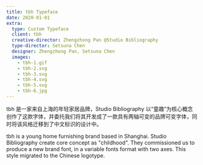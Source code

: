 ```yaml
---
title: tbh Typeface
date: 2020-01-01
extra:
  type: Custom Typeface
  client: tbh
  creative-director: Zhengzhong Pan @Studio Bibliography
  type-director: Setsuna Chen
  designer: Zhengzhong Pan, Setsuna Chen
  images:
    - tbh-1.gif
    - tbh-2.svg
    - tbh-3.svg
    - tbh-4.svg
    - tbh-5.svg
    - tbh-6.jpg
---
```


tbh 是一家来自上海的年轻家居品牌，Studio Bibliography 以“童趣”为核心概念创作了这款字体，并委托我们将其开发成了一款具有两轴可变的品牌可变字体，同时将该风格迁移到了中文标识的设计中。

tbh is a young home furnishing brand based in Shanghai. Studio Bibliography create core concept as "childhood". They commissioned us to produce a new brand font, in a variable fonts format with two axes. This style migrated to the Chinese logotype.
